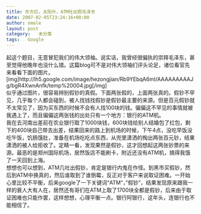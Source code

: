 ```yaml
---
title: 东方红，太阳升，ATM吐出假毛泽东
date: 2007-02-05T23:24:16+00:00
author: omale
layout: post
category:   未分类  
tags:   Google
---
```

<meta content="MSHTML 6.00.5730.11" name=GENERATOR>

<div>
   
</div>

<div>
  起这个题目，无意冒犯我们的伟大领袖。说实话，我曾经很偏执的崇拜毛泽东，甚至觉得他晚年也没什么错。这篇blog可不是对伟大领袖们评头论足，诸位看官先来看看下面的图片。
</div>

<div>
   
</div>

<div>
  [img]http://lh5.google.com/image/hezongjian/Rb9YEbqA6mI/AAAAAAAAAJg/bgR4XwnAnfk/temp%20004.jpg[/img]
</div>

<div>
   
</div>

<div>
  似乎通过图片，很容易辨别假钞的真假。下面两张假的，上面两张真的。假钞不罕见，几乎每个人都会碰到，被人找钱找假钞是假钞最主要的来源。但是百元假钞就不太常见了，因为买东西的时候不会有人找100块的钱。偏偏这不罕见的事情就被我遇上了，而且偏偏这两张钱的出处只有一个地方：银行的ATM机。
</div>

<div>
   
</div>

<div>
  我在去河南出差前在农业银行取了1000块钱，600块钱给别人结婚包了红包，剩下的400块自己带去出差，结果回来的路上到机场的时候，下午4点，没吃早饭没吃午饭，饥肠饿肚，准备在机场吃吃点东西，从兜里潇洒的掏出两张百元钞，结果潇洒的被人给拒收了。定睛一看，发现果然是假钞，这才回想起这两张钞票的来源。最恶的是郑州国际机场，居然饭店不能刷卡，附近还没有ATM机，搞得我饿了一天回到上海。
</div>

<div>
   
</div>

<div>
  想想也可以想到，ATM几吐出假钞，肯定是银行内鬼在作怪。到黑市买假钞，然后到ATM中换真的，然后谁取到了谁倒霉，反正对于客户来说取证困难。一开始心里比较不平衡，后来google了一下关键词“ATM“，&#8221;假钞&#8221;，结果发现原来跟我一样的衰人大有人在，居然还有哥们在ATM上取了1700块全都是假钞，后来由于取证困难也只能作罢，这样想想，心理平衡一点。银行阿银行，这年头，连银行也不能相信了。
</div>

<div>
   
</div>